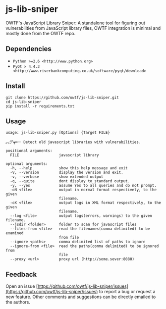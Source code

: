 js-lib-sniper
=============

OWTF's JavaScript Library Sniper: A standalone tool for figuring out vulnerabilities from JavaScript library files, OWTF integration is minimal and mostly done from the OWTF repo.

Dependencies
-----------------

  * `Python >=2.6 <http://www.python.org>`
  * `PyQt > 4.4.3 <http://www.riverbankcomputing.co.uk/software/pyqt/download>`

Install
----------------
    git clone https://github.com/owtf/js-lib-sniper.git
    cd js-lib-sniper
    pip install -r requirements.txt

Usage
---------------
```
usage: js-lib-sniper.py [Options] {Target FILE}

︻デ┳═ー Detect old javascript libraries with vulnerabilities.

positional arguments:
  FILE                  javascript library

optional arguments:
  -h, --help            show this help message and exit
  -V, --version         display the version and exit.
  -v, --verbose         show extended output
  -q, --quite           dont display to standard output.
  -y, --yes             assume Yes to all queries and do not prompt.
  -oN <file>            output in normal format respectively, to the given
                        filename.
  -oX <file>            output logs in XML format respectively, to the given
                        filename.
  --log <file>          output logs(errors, warnings) to the given filename.
  --jsdir <folder>      folder to scan for javascript files
  --files-from <file>   read the filenames(comma delimited) to be examined
                        from file
  --ignore <paths>      comma delimited list of paths to ignore
  --ignore-from <file>  read the paths(comma delimited) to be ignored from
                        file
  --proxy <url>         proxy url (http://some.sever:8080)
```

Feedback
-----------------
Open an issue [https://github.com/owtf/js-lib-sniper/issues](https://github.com/owtf/js-lib-sniper/issues) to report a bug or request a new feature. Other comments and suggestions can be directly emailed to the authors.








